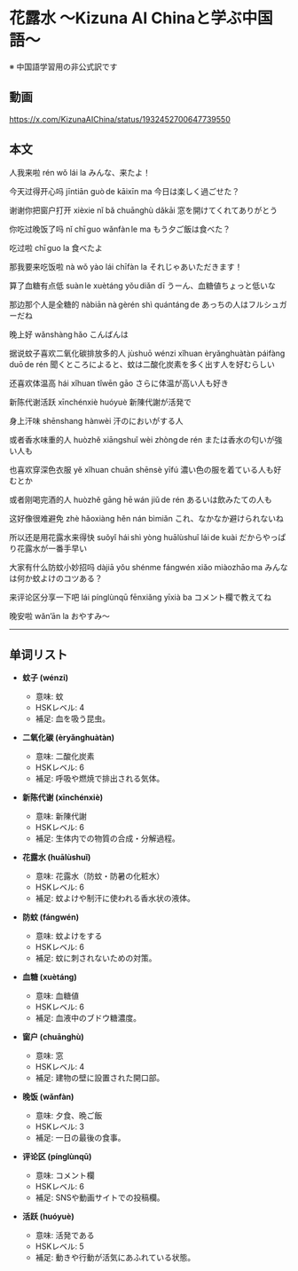 # 花露水 〜Kizuna AI Chinaと学ぶ中国語〜
※ 中国語学習用の非公式訳です

## 動画
https://x.com/KizunaAIChina/status/1932452700647739550

## 本文

人我来啦
rén wǒ lái la
みんな、来たよ！

今天过得开心吗
jīntiān guò de kāixīn ma
今日は楽しく過ごせた？

谢谢你把窗户打开
xièxie nǐ bǎ chuānghù dǎkāi
窓を開けてくれてありがとう

你吃过晚饭了吗
nǐ chī guo wǎnfàn le ma
もう夕ご飯は食べた？

吃过啦
chī guo la
食べたよ

那我要来吃饭啦
nà wǒ yào lái chīfàn la
それじゃあいただきます！

算了血糖有点低
suàn le xuètáng yǒu diǎn dī
うーん、血糖値ちょっと低いな

那边那个人是全糖的
nàbiān nà gèrén shì quántáng de
あっちの人はフルシュガーだね

晚上好
wǎnshàng hǎo
こんばんは

据说蚊子喜欢二氧化碳排放多的人
jùshuō wénzi xǐhuan èryǎnghuàtàn páifàng duō de rén
聞くところによると、蚊は二酸化炭素を多く出す人を好むらしい

还喜欢体温高
hái xǐhuan tǐwēn gāo
さらに体温が高い人も好き

新陈代谢活跃
xīnchénxiè huóyuè
新陳代謝が活発で

身上汗味
shēnshang hànwèi
汗のにおいがする人

或者香水味重的人
huòzhě xiāngshuǐ wèi zhòng de rén
または香水の匂いが強い人も

也喜欢穿深色衣服
yě xǐhuan chuān shēnsè yīfú
濃い色の服を着ている人も好むとか

或者刚喝完酒的人
huòzhě gāng hē wán jiǔ de rén
あるいは飲みたての人も

这好像很难避免
zhè hǎoxiàng hěn nán bìmiǎn
これ、なかなか避けられないね

所以还是用花露水来得快
suǒyǐ hái shì yòng huālùshuǐ lái de kuài
だからやっぱり花露水が一番手早い

大家有什么防蚊小妙招吗
dàjiā yǒu shénme fángwén xiǎo miàozhāo ma
みんなは何か蚊よけのコツある？

来评论区分享一下吧
lái pínglùnqū fēnxiǎng yīxià ba
コメント欄で教えてね

晚安啦
wǎn’ān la
おやすみ～

---

## 单词リスト

* **蚊子 (wénzi)**

  * 意味: 蚊
  * HSKレベル: 4
  * 補足: 血を吸う昆虫。

* **二氧化碳 (èryǎnghuàtàn)**

  * 意味: 二酸化炭素
  * HSKレベル: 6
  * 補足: 呼吸や燃焼で排出される気体。

* **新陈代谢 (xīnchénxiè)**

  * 意味: 新陳代謝
  * HSKレベル: 6
  * 補足: 生体内での物質の合成・分解過程。

* **花露水 (huālùshuǐ)**

  * 意味: 花露水（防蚊・防暑の化粧水）
  * HSKレベル: 6
  * 補足: 蚊よけや制汗に使われる香水状の液体。

* **防蚊 (fángwén)**

  * 意味: 蚊よけをする
  * HSKレベル: 6
  * 補足: 蚊に刺されないための対策。

* **血糖 (xuètáng)**

  * 意味: 血糖値
  * HSKレベル: 6
  * 補足: 血液中のブドウ糖濃度。

* **窗户 (chuānghù)**

  * 意味: 窓
  * HSKレベル: 4
  * 補足: 建物の壁に設置された開口部。

* **晚饭 (wǎnfàn)**

  * 意味: 夕食、晩ご飯
  * HSKレベル: 3
  * 補足: 一日の最後の食事。

* **评论区 (pínglùnqū)**

  * 意味: コメント欄
  * HSKレベル: 6
  * 補足: SNSや動画サイトでの投稿欄。

* **活跃 (huóyuè)**

  * 意味: 活発である
  * HSKレベル: 5
  * 補足: 動きや行動が活気にあふれている状態。
